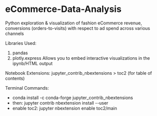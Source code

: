# eCommerce-Data-Analysis
 Python exploration & visualization of fashion eCommerce revenue, conversions (orders-to-visits) with respect to ad spend across various channels

 Libraries Used:
 1. pandas
 2. plotly.express
 Allows you to embed interactive visualizations in the ipynb/HTML output

 Notebook Extensions:
 jupyter_contrib_nbextensions > toc2 (for table of contents)

 Terminal Commands:
  - conda install -c conda-forge jupyter_contrib_nbextensions
  - then: jupyter contrib nbextension install --user
  - enable toc2: jupyter nbextension enable toc2/main
